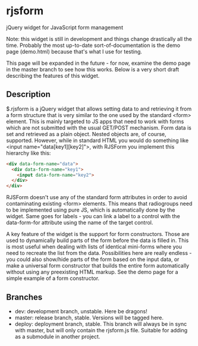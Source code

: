 # rjsform
jQuery widget for JavaScript form management

Note: this widget is still in development and things change drastically all the time. Probably the most up-to-date sort-of-documentation is the demo page (demo.html) because that's what I use for testing.

This page will be expanded in the future - for now, examine the demo page in the master branch to see how this works. Below is a very short draft describing the features of this widget.

## Description
$.rjsform is a jQuery widget that allows setting data to and retrieving it from a form structure that is very similar to the one used by the standard \<form\> element. This is mainly targeted to JS apps that need to work with forms which are not submitted with the usual GET/POST mechanism. Form data is set and retrieved as a plain object. Nested objects are, of course, supported. However, while in standard HTML you would do something like \<input name="data[key1][key2]"\>, with RJSForm you implement this hierarchy like this:

```html
<div data-form-name="data">
  <div data-form-name="key1">
    <input data-form-name="key2">
  </div>
</div>
```

RJSForm doesn't use any of the standard form attributes in order to avoid contaminating existing \<form\> elements. This means that radiogroups need to be implemented using pure JS, which is automatically done by the widget. Same goes for labels - you can link a label to a control with the data-form-for attribute using the name of the target control.

A key feature of the widget is the support for form constructors. Those are used to dynamically build parts of the form before the data is filled in. This is most useful when dealing with lists of identical mini-forms where you need to recreate the list from the data. Possibilities here are really endless - you could also show/hide parts of the form based on the input data, or make a universal form constructor that builds the entire form automatically without using any preexisting HTML markup. See the demo page for a simple example of a form constructor.

## Branches
- dev: development branch, unstable. Here be dragons!
- master: release branch, stable. Versions will be tagged here.
- deploy: deployment branch, stable. This branch will always be in sync with master, but will only contain the rjsform.js file. Suitable for adding as a submodule in another project.
